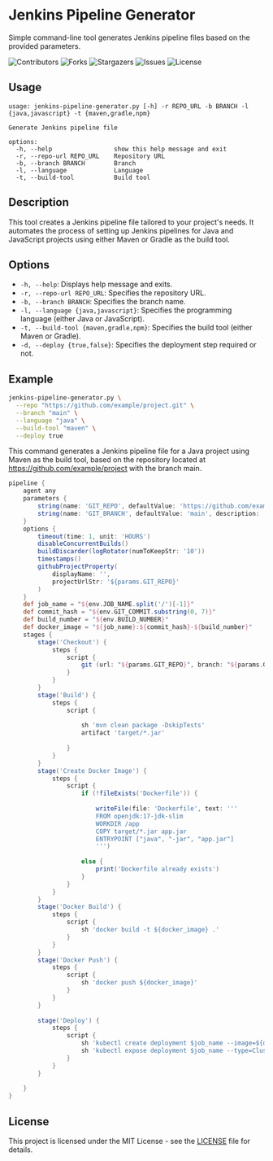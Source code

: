 # Jenkins Pipeline Generator
Simple command-line tool generates Jenkins pipeline files based on the provided parameters.

![Contributors](https://img.shields.io/github/contributors/srajasimman/jenkins-pipeline-generator?color=dark-green) ![Forks](https://img.shields.io/github/forks/srajasimman/jenkins-pipeline-generator?style=social) ![Stargazers](https://img.shields.io/github/stars/srajasimman/jenkins-pipeline-generator?style=social) ![Issues](https://img.shields.io/github/issues/srajasimman/jenkins-pipeline-generator) ![License](https://img.shields.io/github/license/srajasimman/jenkins-pipeline-generator) 

## Usage
```
usage: jenkins-pipeline-generator.py [-h] -r REPO_URL -b BRANCH -l {java,javascript} -t {maven,gradle,npm}

Generate Jenkins pipeline file

options:
  -h, --help                 show this help message and exit
  -r, --repo-url REPO_URL    Repository URL
  -b, --branch BRANCH        Branch
  -l, --language             Language
  -t, --build-tool           Build tool
```
## Description
This tool creates a Jenkins pipeline file tailored to your project's needs. It automates the process of setting up Jenkins pipelines for Java and JavaScript projects using either Maven or Gradle as the build tool.

## Options
- `-h, --help`: Displays help message and exits.
- `-r, --repo-url REPO_URL`: Specifies the repository URL.
- `-b, --branch BRANCH`: Specifies the branch name.
- `-l, --language {java,javascript}`: Specifies the programming language (either Java or JavaScript).
- `-t, --build-tool {maven,gradle,npm}`: Specifies the build tool (either Maven or Gradle).
- `-d, --deploy {true,false}`: Specifies the deployment step required or not.

## Example
```sh
jenkins-pipeline-generator.py \
  --repo "https://github.com/example/project.git" \
  --branch "main" \
  --language "java" \
  --build-tool "maven" \
  --deploy true
```
This command generates a Jenkins pipeline file for a Java project using Maven as the build tool, based on the repository located at https://github.com/example/project with the branch main.

```groovy
pipeline {
    agent any
    parameters {
        string(name: 'GIT_REPO', defaultValue: 'https://github.com/example/project.git', description: 'Git Repository URL')
        string(name: 'GIT_BRANCH', defaultValue: 'main', description: 'Branch to build')
    }
    options {
        timeout(time: 1, unit: 'HOURS')
        disableConcurrentBuilds()
        buildDiscarder(logRotator(numToKeepStr: '10'))
        timestamps()
        githubProjectProperty(
            displayName: '',
            projectUrlStr: '${params.GIT_REPO}'
        )
    }
    def job_name = "${env.JOB_NAME.split('/')[-1]}"
    def commit_hash = "${env.GIT_COMMIT.substring(0, 7)}"
    def build_number = "${env.BUILD_NUMBER}"
    def docker_image = "${job_name}:${commit_hash}-${build_number}"
    stages {
        stage('Checkout') {
            steps {
                script {
                    git (url: "${params.GIT_REPO}", branch: "${params.GIT_BRANCH}")
                }
            }
        }
        stage('Build') {
            steps {
                script {
                    
                    sh 'mvn clean package -DskipTests'
                    artifact 'target/*.jar'
                    
                }
            }
        }
        stage('Create Docker Image') {
            steps {
                script {
                    if (!fileExists('Dockerfile')) {
                        
                        writeFile(file: 'Dockerfile', text: '''
                        FROM openjdk:17-jdk-slim
                        WORKDIR /app
                        COPY target/*.jar app.jar
                        ENTRYPOINT ["java", "-jar", "app.jar"]
                        ''')
                        
                    else {
                        print('Dockerfile already exists')
                    }
                }
            }
        }
        stage('Docker Build') {
            steps {
                script {
                    sh 'docker build -t ${docker_image} .'
                }
            }
        }
        stage('Docker Push') {
            steps {
                script {
                    sh 'docker push ${docker_image}'
                }
            }
        }
        
        stage('Deploy') {
            steps {
                script {
                    sh 'kubectl create deployment $job_name --image=${docker_image}'
                    sh 'kubectl expose deployment $job_name --type=ClusterIP --port=8080'
                }
            }
        }
        
    }
}

```

## License
This project is licensed under the MIT License - see the [LICENSE](./LICENSE) file for details.
